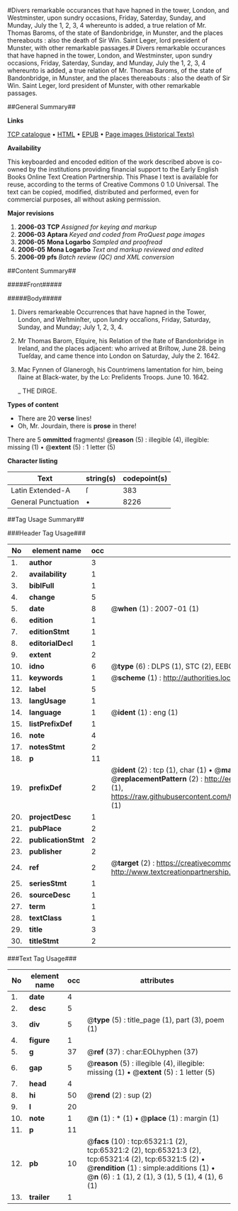 #Divers remarkable occurances that have hapned in the tower, London, and Westminster, upon sundry occasions, Friday, Saterday, Sunday, and Munday, July the 1, 2, 3, 4 whereunto is added, a true relation of Mr. Thomas Baroms, of the state of Bandonbridge, in Munster, and the places thereabouts : also the death of Sir Win. Saint Leger, lord president of Munster, with other remarkable passages.#
Divers remarkable occurances that have hapned in the tower, London, and Westminster, upon sundry occasions, Friday, Saterday, Sunday, and Munday, July the 1, 2, 3, 4 whereunto is added, a true relation of Mr. Thomas Baroms, of the state of Bandonbridge, in Munster, and the places thereabouts : also the death of Sir Win. Saint Leger, lord president of Munster, with other remarkable passages.

##General Summary##

**Links**

[TCP catalogue](http://www.ota.ox.ac.uk/tcp/)  • 
[HTML](http://tei.it.ox.ac.uk/tcp/Texts-HTML/free/A36/A36164.html)  • 
[EPUB](http://tei.it.ox.ac.uk/tcp/Texts-EPUB/free/A36/A36164.epub) • 
[Page images (Historical Texts)](https://data.historicaltexts.jisc.ac.uk/view?pubId=eebo-12654591e&pageId=eebo-12654591e-65321-1)

**Availability**

This keyboarded and encoded edition of the
	       work described above is co-owned by the institutions
	       providing financial support to the Early English Books
	       Online Text Creation Partnership. This Phase I text is
	       available for reuse, according to the terms of Creative
	       Commons 0 1.0 Universal. The text can be copied,
	       modified, distributed and performed, even for
	       commercial purposes, all without asking permission.

**Major revisions**

1. __2006-03__ __TCP__ *Assigned for keying and markup*
1. __2006-03__ __Aptara__ *Keyed and coded from ProQuest page images*
1. __2006-05__ __Mona Logarbo__ *Sampled and proofread*
1. __2006-05__ __Mona Logarbo__ *Text and markup reviewed and edited*
1. __2006-09__ __pfs__ *Batch review (QC) and XML conversion*

##Content Summary##

#####Front#####

#####Body#####

1. Divers remarkeable Occurrences that
have hapned in the Tower, London, and
Weſtminſter, upon ſundry occaſions, Friday,
Saturday, Sunday, and Munday;
July 1, 2, 3, 4.

1. Mr Thomas Barom, Eſquire, his
Relation of the ſtate of Bandonbridge in Ireland,
and the places adjacent: who arrived at Briſtow,
June 28. being Tueſday, and
came thence into London on Saturday,
July the 2. 1642.

1. Mac Fynnen of Glanerogh, his Countrimens lamentation
for him, being ſlaine at Black-water, by
the Lo: Preſidents Troops. June 10. 1642.

    _ THE DIRGE.

**Types of content**

  * There are 20 **verse** lines!
  * Oh, Mr. Jourdain, there is **prose** in there!

There are 5 **ommitted** fragments! 
 @__reason__ (5) : illegible (4), illegible: missing (1)  •  @__extent__ (5) : 1 letter (5)

**Character listing**


|Text|string(s)|codepoint(s)|
|---|---|---|
|Latin Extended-A|ſ|383|
|General Punctuation|•|8226|

##Tag Usage Summary##

###Header Tag Usage###

|No|element name|occ|attributes|
|---|---|---|---|
|1.|__author__|3||
|2.|__availability__|1||
|3.|__biblFull__|1||
|4.|__change__|5||
|5.|__date__|8| @__when__ (1) : 2007-01 (1)|
|6.|__edition__|1||
|7.|__editionStmt__|1||
|8.|__editorialDecl__|1||
|9.|__extent__|2||
|10.|__idno__|6| @__type__ (6) : DLPS (1), STC (2), EEBO-CITATION (1), OCLC (1), VID (1)|
|11.|__keywords__|1| @__scheme__ (1) : http://authorities.loc.gov/ (1)|
|12.|__label__|5||
|13.|__langUsage__|1||
|14.|__language__|1| @__ident__ (1) : eng (1)|
|15.|__listPrefixDef__|1||
|16.|__note__|4||
|17.|__notesStmt__|2||
|18.|__p__|11||
|19.|__prefixDef__|2| @__ident__ (2) : tcp (1), char (1)  •  @__matchPattern__ (2) : ([0-9\-]+):([0-9IVX]+) (1), (.+) (1)  •  @__replacementPattern__ (2) : http://eebo.chadwyck.com/downloadtiff?vid=$1&page=$2 (1), https://raw.githubusercontent.com/textcreationpartnership/Texts/master/tcpchars.xml#$1 (1)|
|20.|__projectDesc__|1||
|21.|__pubPlace__|2||
|22.|__publicationStmt__|2||
|23.|__publisher__|2||
|24.|__ref__|2| @__target__ (2) : https://creativecommons.org/publicdomain/zero/1.0/ (1), http://www.textcreationpartnership.org/docs/. (1)|
|25.|__seriesStmt__|1||
|26.|__sourceDesc__|1||
|27.|__term__|1||
|28.|__textClass__|1||
|29.|__title__|3||
|30.|__titleStmt__|2||


###Text Tag Usage###

|No|element name|occ|attributes|
|---|---|---|---|
|1.|__date__|4||
|2.|__desc__|5||
|3.|__div__|5| @__type__ (5) : title_page (1), part (3), poem (1)|
|4.|__figure__|1||
|5.|__g__|37| @__ref__ (37) : char:EOLhyphen (37)|
|6.|__gap__|5| @__reason__ (5) : illegible (4), illegible: missing (1)  •  @__extent__ (5) : 1 letter (5)|
|7.|__head__|4||
|8.|__hi__|50| @__rend__ (2) : sup (2)|
|9.|__l__|20||
|10.|__note__|1| @__n__ (1) : * (1)  •  @__place__ (1) : margin (1)|
|11.|__p__|11||
|12.|__pb__|10| @__facs__ (10) : tcp:65321:1 (2), tcp:65321:2 (2), tcp:65321:3 (2), tcp:65321:4 (2), tcp:65321:5 (2)  •  @__rendition__ (1) : simple:additions (1)  •  @__n__ (6) : 1 (1), 2 (1), 3 (1), 5 (1), 4 (1), 6 (1)|
|13.|__trailer__|1||
